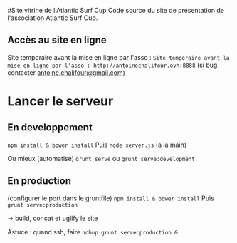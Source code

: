 #Site vitrine de l'Atlantic Surf Cup
Code source du site de présentation de l'association Atlantic Surf Cup.

## Accès au site en ligne
Site temporaire avant la mise en ligne par l'asso :
`Site temporaire avant la mise en ligne par l'asso :
http://antoinechalifour.ovh:8888`
(si bug, contacter antoine.chalifour@gmail.com)


# Lancer le serveur
## En developpement
`npm install & bower install`
Puis
`node server.js` (a la main)

Ou mieux (automatisé)
`grunt serve`
ou
`grunt serve:development`

## En production
(configurer le port dans le gruntfile)
`npm install & bower install`
Puis
`grunt serve:production`

-> build, concat et uglify le site

Astuce : quand ssh, faire
`nohup grunt serve:production &`